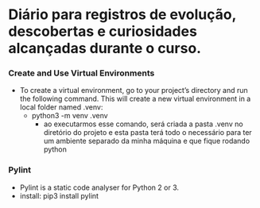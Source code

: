 # Diário para registros de evolução, descobertas e curiosidades alcançadas durante o curso. 

### Create and Use Virtual Environments
- To create a virtual environment, go to your project’s directory and run the following command. This will create a new virtual environment in a local folder named .venv:
  - python3 -m venv .venv
    - ao executarmos esse comando, será criada a pasta .venv no diretório do projeto e esta pasta terá todo o necessário para ter um ambiente separado da minha máquina e que fique rodando python 

### Pylint
- Pylint is a static code analyser for Python 2 or 3.
- install: pip3 install pylint
<!-- 18 MINUTOS -->